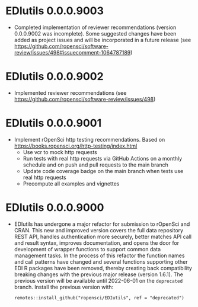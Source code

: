 # EDIutils 0.0.0.9003

* Completed implementation of reviewer recommendations (version 0.0.0.9002 was incomplete). Some suggested changes have been added as project issues and will be incorporated in a future release (see https://github.com/ropensci/software-review/issues/498#issuecomment-1064787189)

# EDIutils 0.0.0.9002

* Implemented reviewer recommendations (see https://github.com/ropensci/software-review/issues/498)

# EDIutils 0.0.0.9001

* Implement rOpenSci http testing recommendations. Based on https://books.ropensci.org/http-testing/index.html
  * Use vcr to mock http requests
  * Run tests with real http requests via GitHub Actions on a monthly 
  schedule and on push and pull requests to the main branch
  * Update code coverage badge on the main branch when tests use real http requests
  * Precompute all examples and vignettes

# EDIutils 0.0.0.9000

* EDIutils has undergone a major refactor for submission to rOpenSci and CRAN. This new and improved version covers the full data repository REST API, handles authentication more securely, better matches API call and result syntax, improves documentation, and opens the door for development of wrapper functions to support common data management tasks. In the process of this refactor the function names and call patterns have changed and several functions supporting other EDI R packages have been removed, thereby creating back compatibility breaking changes with the previous major release (version 1.6.1). The previous version will be available until 2022-06-01 on the `deprecated` branch. Install the previous version with:

  ```
  remotes::install_github("ropensci/EDIutils", ref = "deprecated")
  ```
